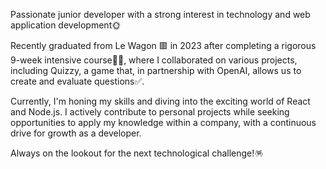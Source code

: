 Passionate junior developer with a strong interest in technology and web application development🌞

Recently graduated from Le Wagon 🟥 in 2023 after completing a rigorous 9-week intensive course🏋🏽, where I collaborated on various projects, including Quizzy, a game that, in partnership with OpenAI, allows us to create and evaluate questions✅. 

Currently, I'm honing my skills and diving into the exciting world of React and Node.js. I actively contribute to personal projects while seeking opportunities to apply my knowledge within a company, with a continuous drive for growth as a developer. 

Always on the lookout for the next technological challenge!🪅

<!--
**Erikruiz1/Erikruiz1** is a ✨ _special_ ✨ repository because its `README.md` (this file) appears on your GitHub profile.

Here are some ideas to get you started:

- 🔭 I’m currently working on ...
- 🌱 I’m currently learning ...
- 👯 I’m looking to collaborate on ...
- 🤔 I’m looking for help with ...
- 💬 Ask me about ...
- 📫 How to reach me: ...
- 😄 Pronouns: ...
- ⚡ Fun fact: ...
-->
